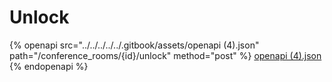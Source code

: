 # Unlock

{% openapi src="../../../../../.gitbook/assets/openapi (4).json" path="/conference_rooms/{id}/unlock" method="post" %}
[openapi (4).json](<../../../../../.gitbook/assets/openapi (4).json>)
{% endopenapi %}
